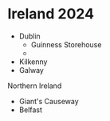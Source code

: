 # Ireland 2024


- Dublin
  - Guinness Storehouse
  - 
- Kilkenny
- Galway


Northern Ireland

- Giant's Causeway
- Belfast

